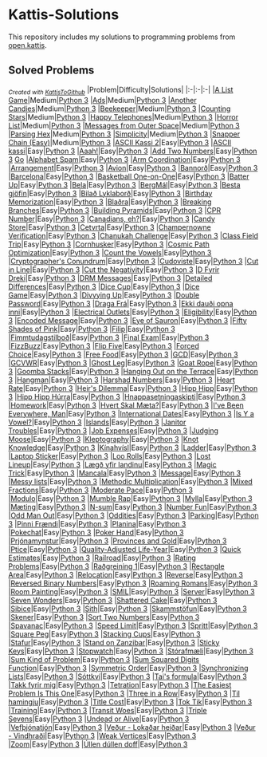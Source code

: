 # Kattis-Solutions

This repository includes my solutions to programming problems from [open.kattis](https://open.kattis.com/).
## Solved Problems
<sub><i>Created with [KattisToGithub](https://github.com/Zabrakk/KattisToGithub)</i></sub>
|Problem|Difficulty|Solutions|
|:-|:-|:-|
|[A List Game](https://open.kattis.com/problems/listgame)|Medium|[Python 3](Solutions/listgame.py)
|[Ads](https://open.kattis.com/problems/ads)|Medium|[Python 3](Solutions/ads.py)
|[Another Candies](https://open.kattis.com/problems/anothercandies)|Medium|[Python 3](Solutions/anothercandies.py)
|[Beekeeper](https://open.kattis.com/problems/beekeeper)|Medium|[Python 3](Solutions/beekeeper.py)
|[Counting Stars](https://open.kattis.com/problems/countingstars)|Medium|[Python 3](Solutions/countingstars.py)
|[Happy Telephones](https://open.kattis.com/problems/telephones)|Medium|[Python 3](Solutions/telephones.py)
|[Horror List](https://open.kattis.com/problems/horror)|Medium|[Python 3](Solutions/horror.py)
|[Messages from Outer Space](https://open.kattis.com/problems/messages)|Medium|[Python 3](Solutions/messages.py)
|[Parsing Hex](https://open.kattis.com/problems/parsinghex)|Medium|[Python 3](Solutions/parsinghex.py)
|[Simplicity](https://open.kattis.com/problems/simplicity)|Medium|[Python 3](Solutions/simplicity.py)
|[Snapper Chain (Easy)](https://open.kattis.com/problems/snappereasy)|Medium|[Python 3](Solutions/snappereasy.py)
|[ASCII Kassi 2](https://open.kattis.com/problems/asciikassi2)|Easy|[Python 3](Solutions/asciikassi2.py)
|[ASCII kassi](https://open.kattis.com/problems/asciikassi)|Easy|[Python 3](Solutions/asciikassi.py)
|[Aaah!](https://open.kattis.com/problems/aaah)|Easy|[Python 3](Solutions/aaah.py)
|[Add Two Numbers](https://open.kattis.com/problems/addtwonumbers)|Easy|[Python 3](Solutions/addtwonumbers.py) [Go](Solutions/addtwonumbers.go)
|[Alphabet Spam](https://open.kattis.com/problems/alphabetspam)|Easy|[Python 3](Solutions/alphabetspam.py)
|[Arm Coordination](https://open.kattis.com/problems/armcoordination)|Easy|[Python 3](Solutions/armcoordination.py)
|[Arrangement](https://open.kattis.com/problems/upprodun)|Easy|[Python 3](Solutions/upprodun.py)
|[Avion](https://open.kattis.com/problems/avion)|Easy|[Python 3](Solutions/avion.py)
|[Bannorð](https://open.kattis.com/problems/bannord)|Easy|[Python 3](Solutions/bannord.py)
|[Barcelona](https://open.kattis.com/problems/barcelona)|Easy|[Python 3](Solutions/barcelona.py)
|[Basketball One-on-One](https://open.kattis.com/problems/basketballoneonone)|Easy|[Python 3](Solutions/basketballoneonone.py)
|[Batter Up](https://open.kattis.com/problems/batterup)|Easy|[Python 3](Solutions/batterup.py)
|[Bela](https://open.kattis.com/problems/bela)|Easy|[Python 3](Solutions/bela.py)
|[BergMál](https://open.kattis.com/problems/bergmal)|Easy|[Python 3](Solutions/bergmal.py)
|[Besta gjöfin](https://open.kattis.com/problems/bestagjofin)|Easy|[Python 3](Solutions/bestagjofin.py)
|[Bilað Lyklaborð](https://open.kattis.com/problems/biladlyklabord)|Easy|[Python 3](Solutions/biladlyklabord.py)
|[Birthday Memorization](https://open.kattis.com/problems/fodelsedagsmemorisering)|Easy|[Python 3](Solutions/fodelsedagsmemorisering.py)
|[Blaðra](https://open.kattis.com/problems/bladra2)|Easy|[Python 3](Solutions/bladra2.py)
|[Breaking Branches](https://open.kattis.com/problems/breakingbranches)|Easy|[Python 3](Solutions/breakingbranches.py)
|[Building Pyramids](https://open.kattis.com/problems/pyramids)|Easy|[Python 3](Solutions/pyramids.py)
|[CPR Number](https://open.kattis.com/problems/cprnummer)|Easy|[Python 3](Solutions/cprnummer.py)
|[Canadians, eh?](https://open.kattis.com/problems/canadianseh)|Easy|[Python 3](Solutions/canadianseh.py)
|[Candy Store](https://open.kattis.com/problems/candystore)|Easy|[Python 3](Solutions/candystore.py)
|[Cetvrta](https://open.kattis.com/problems/cetvrta)|Easy|[Python 3](Solutions/cetvrta.py)
|[Champernowne Verification](https://open.kattis.com/problems/champernowneverification)|Easy|[Python 3](Solutions/champernowneverification.py)
|[Chanukah Challenge](https://open.kattis.com/problems/chanukah)|Easy|[Python 3](Solutions/chanukah.py)
|[Class Field Trip](https://open.kattis.com/problems/classfieldtrip)|Easy|[Python 3](Solutions/classfieldtrip.py)
|[Cornhusker](https://open.kattis.com/problems/cornhusker)|Easy|[Python 3](Solutions/cornhusker.py)
|[Cosmic Path Optimization](https://open.kattis.com/problems/cosmicpathoptimization)|Easy|[Python 3](Solutions/cosmicpathoptimization.py)
|[Count the Vowels](https://open.kattis.com/problems/countthevowels)|Easy|[Python 3](Solutions/countthevowels.py)
|[Cryptographer's Conundrum](https://open.kattis.com/problems/conundrum)|Easy|[Python 3](Solutions/conundrum.py)
|[Cudoviste](https://open.kattis.com/problems/cudoviste)|Easy|[Python 3](Solutions/cudoviste.py)
|[Cut in Line](https://open.kattis.com/problems/cutinline)|Easy|[Python 3](Solutions/cutinline.py)
|[Cut the Negativity](https://open.kattis.com/problems/cutthenegativity)|Easy|[Python 3](Solutions/cutthenegativity.py)
|[D Fyrir Dreki](https://open.kattis.com/problems/dfyrirdreki)|Easy|[Python 3](Solutions/dfyrirdreki.py)
|[DRM Messages](https://open.kattis.com/problems/drmmessages)|Easy|[Python 3](Solutions/drmmessages.py)
|[Detailed Differences](https://open.kattis.com/problems/detaileddifferences)|Easy|[Python 3](Solutions/detaileddifferences.py)
|[Dice Cup](https://open.kattis.com/problems/dicecup)|Easy|[Python 3](Solutions/dicecup.py)
|[Dice Game](https://open.kattis.com/problems/dicegame)|Easy|[Python 3](Solutions/dicegame.py)
|[Divvying Up](https://open.kattis.com/problems/divvyingup)|Easy|[Python 3](Solutions/divvyingup.py)
|[Double Password](https://open.kattis.com/problems/doublepassword)|Easy|[Python 3](Solutions/doublepassword.py)
|[Draga Frá](https://open.kattis.com/problems/dragafra)|Easy|[Python 3](Solutions/dragafra.py)
|[Ekki dauði opna inni](https://open.kattis.com/problems/ekkidaudi)|Easy|[Python 3](Solutions/ekkidaudi.py)
|[Electrical Outlets](https://open.kattis.com/problems/electricaloutlets)|Easy|[Python 3](Solutions/electricaloutlets.py)
|[Eligibility](https://open.kattis.com/problems/eligibility)|Easy|[Python 3](Solutions/eligibility.py)
|[Encoded Message](https://open.kattis.com/problems/encodedmessage)|Easy|[Python 3](Solutions/encodedmessage.py)
|[Eye of Sauron](https://open.kattis.com/problems/eyeofsauron)|Easy|[Python 3](Solutions/eyeofsauron.py)
|[Fifty Shades of Pink](https://open.kattis.com/problems/fiftyshades)|Easy|[Python 3](Solutions/fiftyshades.py)
|[Filip](https://open.kattis.com/problems/filip)|Easy|[Python 3](Solutions/filip.py)
|[Fimmtudagstilboð](https://open.kattis.com/problems/fimmtudagstilbod)|Easy|[Python 3](Solutions/fimmtudagstilbod.py)
|[Final Exam](https://open.kattis.com/problems/finalexam2)|Easy|[Python 3](Solutions/finalexam2.py)
|[FizzBuzz](https://open.kattis.com/problems/fizzbuzz)|Easy|[Python 3](Solutions/fizzbuzz.py)
|[Flip Five](https://open.kattis.com/problems/flipfive)|Easy|[Python 3](Solutions/flipfive.py)
|[Forced Choice](https://open.kattis.com/problems/forcedchoice)|Easy|[Python 3](Solutions/forcedchoice.py)
|[Free Food](https://open.kattis.com/problems/freefood)|Easy|[Python 3](Solutions/freefood.py)
|[GCD](https://open.kattis.com/problems/gcd)|Easy|[Python 3](Solutions/gcd.py)
|[GCVWR](https://open.kattis.com/problems/gcvwr)|Easy|[Python 3](Solutions/gcvwr.py)
|[Ghost Leg](https://open.kattis.com/problems/ghostleg)|Easy|[Python 3](Solutions/ghostleg.py)
|[Goat Rope](https://open.kattis.com/problems/goatrope)|Easy|[Python 3](Solutions/goatrope.py)
|[Goomba Stacks](https://open.kattis.com/problems/goombastacks)|Easy|[Python 3](Solutions/goombastacks.py)
|[Hanging Out on the Terrace](https://open.kattis.com/problems/hangingout)|Easy|[Python 3](Solutions/hangingout.py)
|[Hangman](https://open.kattis.com/problems/hangman)|Easy|[Python 3](Solutions/hangman.py)
|[Harshad Numbers](https://open.kattis.com/problems/harshadnumbers)|Easy|[Python 3](Solutions/harshadnumbers.py)
|[Heart Rate](https://open.kattis.com/problems/heartrate)|Easy|[Python 3](Solutions/heartrate.py)
|[Heir's Dilemma](https://open.kattis.com/problems/heirsdilemma)|Easy|[Python 3](Solutions/heirsdilemma.py)
|[Hipp Hipp](https://open.kattis.com/problems/hipphipp)|Easy|[Python 3](Solutions/hipphipp.py)
|[Hipp Hipp Húrra](https://open.kattis.com/problems/hipphipphurra)|Easy|[Python 3](Solutions/hipphipphurra.py)
|[Hnappasetningaskipti](https://open.kattis.com/problems/hnappasetningaskipti)|Easy|[Python 3](Solutions/hnappasetningaskipti.py)
|[Homework](https://open.kattis.com/problems/heimavinna)|Easy|[Python 3](Solutions/heimavinna.py)
|[Hvert Skal Mæta?](https://open.kattis.com/problems/hvertskalmaeta)|Easy|[Python 3](Solutions/hvertskalmaeta.py)
|[I've Been Everywhere, Man](https://open.kattis.com/problems/everywhere)|Easy|[Python 3](Solutions/everywhere.py)
|[International Dates](https://open.kattis.com/problems/internationaldates)|Easy|[Python 3](Solutions/internationaldates.py)
|[Is Y a Vowel?](https://open.kattis.com/problems/isyavowel)|Easy|[Python 3](Solutions/isyavowel.py)
|[Islands](https://open.kattis.com/problems/islands3)|Easy|[Python 3](Solutions/islands3.py)
|[Janitor Troubles](https://open.kattis.com/problems/janitortroubles)|Easy|[Python 3](Solutions/janitortroubles.py)
|[Job Expenses](https://open.kattis.com/problems/jobexpenses)|Easy|[Python 3](Solutions/jobexpenses.py)
|[Judging Moose](https://open.kattis.com/problems/judgingmoose)|Easy|[Python 3](Solutions/judgingmoose.py)
|[Kleptography](https://open.kattis.com/problems/kleptography)|Easy|[Python 3](Solutions/kleptography.py)
|[Knot Knowledge](https://open.kattis.com/problems/knotknowledge)|Easy|[Python 3](Solutions/knotknowledge.py)
|[Kínahvísl](https://open.kattis.com/problems/kinahvisl)|Easy|[Python 3](Solutions/kinahvisl.py)
|[Ladder](https://open.kattis.com/problems/ladder)|Easy|[Python 3](Solutions/ladder.py)
|[Laptop Sticker](https://open.kattis.com/problems/laptopsticker)|Easy|[Python 3](Solutions/laptopsticker.py)
|[Loo Rolls](https://open.kattis.com/problems/loorolls)|Easy|[Python 3](Solutions/loorolls.py)
|[Lost Lineup](https://open.kattis.com/problems/lostlineup)|Easy|[Python 3](Solutions/lostlineup.py)
|[Lægð yfir landinu](https://open.kattis.com/problems/laegdyfirlandinu)|Easy|[Python 3](Solutions/laegdyfirlandinu.py)
|[Magic Trick](https://open.kattis.com/problems/magictrick)|Easy|[Python 3](Solutions/magictrick.py)
|[Mancala](https://open.kattis.com/problems/mancala)|Easy|[Python 3](Solutions/mancala.py)
|[Message](https://open.kattis.com/problems/meddelande)|Easy|[Python 3](Solutions/meddelande.py)
|[Messy lists](https://open.kattis.com/problems/stokigalistor)|Easy|[Python 3](Solutions/stokigalistor.py)
|[Methodic Multiplication](https://open.kattis.com/problems/methodicmultiplication)|Easy|[Python 3](Solutions/methodicmultiplication.py)
|[Mixed Fractions](https://open.kattis.com/problems/mixedfractions)|Easy|[Python 3](Solutions/mixedfractions.py)
|[Moderate Pace](https://open.kattis.com/problems/moderatepace)|Easy|[Python 3](Solutions/moderatepace.py)
|[Modulo](https://open.kattis.com/problems/modulo)|Easy|[Python 3](Solutions/modulo.py)
|[Mumble Rap](https://open.kattis.com/problems/mumblerap)|Easy|[Python 3](Solutions/mumblerap.py)
|[Mylla](https://open.kattis.com/problems/mylla2)|Easy|[Python 3](Solutions/mylla2.py)
|[Mæting](https://open.kattis.com/problems/maeting)|Easy|[Python 3](Solutions/maeting.py)
|[N-sum](https://open.kattis.com/problems/nsum)|Easy|[Python 3](Solutions/nsum.py)
|[Number Fun](https://open.kattis.com/problems/numberfun)|Easy|[Python 3](Solutions/numberfun.py)
|[Odd Man Out](https://open.kattis.com/problems/oddmanout)|Easy|[Python 3](Solutions/oddmanout.py)
|[Oddities](https://open.kattis.com/problems/oddities)|Easy|[Python 3](Solutions/oddities.py)
|[Parking](https://open.kattis.com/problems/parking2)|Easy|[Python 3](Solutions/parking2.py)
|[Pinni Frændi](https://open.kattis.com/problems/pinnifraendi)|Easy|[Python 3](Solutions/pinnifraendi.py)
|[Planina](https://open.kattis.com/problems/planina)|Easy|[Python 3](Solutions/planina.py)
|[Pokechat](https://open.kattis.com/problems/pokechat)|Easy|[Python 3](Solutions/pokechat.py)
|[Poker Hand](https://open.kattis.com/problems/pokerhand)|Easy|[Python 3](Solutions/pokerhand.py)
|[Prjónamynstur](https://open.kattis.com/problems/prjonamynstur)|Easy|[Python 3](Solutions/prjonamynstur.py)
|[Provinces and Gold](https://open.kattis.com/problems/provincesandgold)|Easy|[Python 3](Solutions/provincesandgold.py)
|[Ptice](https://open.kattis.com/problems/ptice)|Easy|[Python 3](Solutions/ptice.py)
|[Quality-Adjusted Life-Year](https://open.kattis.com/problems/qaly)|Easy|[Python 3](Solutions/qaly.py)
|[Quick Estimates](https://open.kattis.com/problems/quickestimate)|Easy|[Python 3](Solutions/quickestimate.py)
|[Railroad](https://open.kattis.com/problems/railroad2)|Easy|[Python 3](Solutions/railroad2.py)
|[Rating Problems](https://open.kattis.com/problems/ratingproblems)|Easy|[Python 3](Solutions/ratingproblems.py)
|[Raðgreining 1](https://open.kattis.com/problems/radgreining1)|Easy|[Python 3](Solutions/radgreining1.py)
|[Rectangle Area](https://open.kattis.com/problems/rectanglearea)|Easy|[Python 3](Solutions/rectanglearea.py)
|[Relocation](https://open.kattis.com/problems/relocation)|Easy|[Python 3](Solutions/relocation.py)
|[Reverse](https://open.kattis.com/problems/ofugsnuid)|Easy|[Python 3](Solutions/ofugsnuid.py)
|[Reversed Binary Numbers](https://open.kattis.com/problems/reversebinary)|Easy|[Python 3](Solutions/reversebinary.py)
|[Roaming Romans](https://open.kattis.com/problems/romans)|Easy|[Python 3](Solutions/romans.py)
|[Room Painting](https://open.kattis.com/problems/roompainting)|Easy|[Python 3](Solutions/roompainting.py)
|[SMIL](https://open.kattis.com/problems/smil)|Easy|[Python 3](Solutions/smil.py)
|[Server](https://open.kattis.com/problems/server)|Easy|[Python 3](Solutions/server.py)
|[Seven Wonders](https://open.kattis.com/problems/sevenwonders)|Easy|[Python 3](Solutions/sevenwonders.py)
|[Shattered Cake](https://open.kattis.com/problems/shatteredcake)|Easy|[Python 3](Solutions/shatteredcake.py)
|[Sibice](https://open.kattis.com/problems/sibice)|Easy|[Python 3](Solutions/sibice.py)
|[Sith](https://open.kattis.com/problems/sith)|Easy|[Python 3](Solutions/sith.py)
|[Skammstöfun](https://open.kattis.com/problems/skammstofun)|Easy|[Python 3](Solutions/skammstofun.py)
|[Skener](https://open.kattis.com/problems/skener)|Easy|[Python 3](Solutions/skener.py)
|[Sort Two Numbers](https://open.kattis.com/problems/sorttwonumbers)|Easy|[Python 3](Solutions/sorttwonumbers.py)
|[Spavanac](https://open.kattis.com/problems/spavanac)|Easy|[Python 3](Solutions/spavanac.py)
|[Speed Limit](https://open.kattis.com/problems/speedlimit)|Easy|[Python 3](Solutions/speedlimit.py)
|[Spritt](https://open.kattis.com/problems/spritt)|Easy|[Python 3](Solutions/spritt.py)
|[Square Peg](https://open.kattis.com/problems/squarepeg)|Easy|[Python 3](Solutions/squarepeg.py)
|[Stacking Cups](https://open.kattis.com/problems/cups)|Easy|[Python 3](Solutions/cups.py)
|[Stafur](https://open.kattis.com/problems/stafur)|Easy|[Python 3](Solutions/stafur.py)
|[Stand on Zanzibar](https://open.kattis.com/problems/zanzibar)|Easy|[Python 3](Solutions/zanzibar.py)
|[Sticky Keys](https://open.kattis.com/problems/stickykeys)|Easy|[Python 3](Solutions/stickykeys.py)
|[Stopwatch](https://open.kattis.com/problems/stopwatch)|Easy|[Python 3](Solutions/stopwatch.py)
|[Stórafmæli](https://open.kattis.com/problems/storafmaeli)|Easy|[Python 3](Solutions/storafmaeli.py)
|[Sum Kind of Problem](https://open.kattis.com/problems/sumkindofproblem)|Easy|[Python 3](Solutions/sumkindofproblem.py)
|[Sum Squared Digits Function](https://open.kattis.com/problems/sumsquareddigits)|Easy|[Python 3](Solutions/sumsquareddigits.py)
|[Symmetric Order](https://open.kattis.com/problems/symmetricorder)|Easy|[Python 3](Solutions/symmetricorder.py)
|[Synchronizing Lists](https://open.kattis.com/problems/synchronizinglists)|Easy|[Python 3](Solutions/synchronizinglists.py)
|[Sóttkví](https://open.kattis.com/problems/sottkvi)|Easy|[Python 3](Solutions/sottkvi.py)
|[Tai's formula](https://open.kattis.com/problems/taisformula)|Easy|[Python 3](Solutions/taisformula.py)
|[Takk fyrir mig](https://open.kattis.com/problems/takkfyrirmig)|Easy|[Python 3](Solutions/takkfyrirmig.py)
|[Tetration](https://open.kattis.com/problems/tetration)|Easy|[Python 3](Solutions/tetration.py)
|[The Easiest Problem Is This One](https://open.kattis.com/problems/easiest)|Easy|[Python 3](Solutions/easiest.py)
|[Three in a Row](https://open.kattis.com/problems/treirad)|Easy|[Python 3](Solutions/treirad.py)
|[Til hamingju](https://open.kattis.com/problems/tilhamingju)|Easy|[Python 3](Solutions/tilhamingju.py)
|[Title Cost](https://open.kattis.com/problems/titlecost)|Easy|[Python 3](Solutions/titlecost.py)
|[Tok Tik](https://open.kattis.com/problems/toktik)|Easy|[Python 3](Solutions/toktik.py)
|[Training](https://open.kattis.com/problems/training)|Easy|[Python 3](Solutions/training.py)
|[Transit Woes](https://open.kattis.com/problems/transitwoes)|Easy|[Python 3](Solutions/transitwoes.py)
|[Triple Sevens](https://open.kattis.com/problems/triplesevens)|Easy|[Python 3](Solutions/triplesevens.py)
|[Undead or Alive](https://open.kattis.com/problems/undeadoralive)|Easy|[Python 3](Solutions/undeadoralive.py)
|[Vefþjónatjón](https://open.kattis.com/problems/vefthjonatjon)|Easy|[Python 3](Solutions/vefthjonatjon.py)
|[Veður - Lokaðar heiðar](https://open.kattis.com/problems/vedurheidar)|Easy|[Python 3](Solutions/vedurheidar.py)
|[Veður - Vindhraði](https://open.kattis.com/problems/vedurvindhradi)|Easy|[Python 3](Solutions/vedurvindhradi.py)
|[Weak Vertices](https://open.kattis.com/problems/weakvertices)|Easy|[Python 3](Solutions/weakvertices.py)
|[Zoom](https://open.kattis.com/problems/zoom)|Easy|[Python 3](Solutions/zoom.py)
|[Úllen dúllen doff](https://open.kattis.com/problems/ullendullendoff)|Easy|[Python 3](Solutions/ullendullendoff.py)
